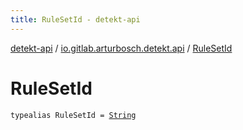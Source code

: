 ```yaml
---
title: RuleSetId - detekt-api
---
```


[detekt-api](../index.html) / [io.gitlab.arturbosch.detekt.api](index.html) / [RuleSetId](./-rule-set-id.html)

# RuleSetId

`typealias RuleSetId = `[`String`](https://kotlinlang.org/api/latest/jvm/stdlib/kotlin/-string/index.html)